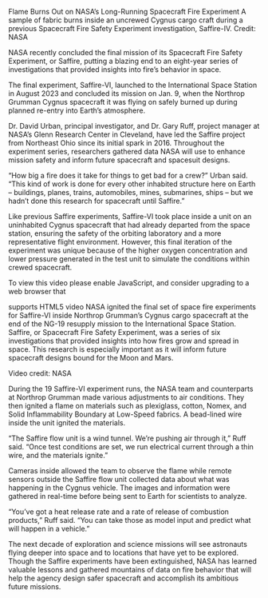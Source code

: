 Flame Burns Out on NASA’s Long-Running Spacecraft Fire Experiment 
 A sample of fabric burns inside an uncrewed Cygnus cargo craft during a previous Spacecraft Fire Safety Experiment investigation, Saffire-IV. Credit: NASA

NASA recently concluded the final mission of its Spacecraft Fire Safety Experiment, or Saffire, putting a blazing end to an eight-year series of investigations that provided insights into fire’s behavior in space.

The final experiment, Saffire-VI, launched to the International Space Station in August 2023 and concluded its mission on Jan. 9, when the Northrop Grumman Cygnus spacecraft it was flying on safely burned up during planned re-entry into Earth’s atmosphere.

Dr. David Urban, principal investigator, and Dr. Gary Ruff, project manager at NASA’s Glenn Research Center in Cleveland, have led the Saffire project from Northeast Ohio since its initial spark in 2016. Throughout the experiment series, researchers gathered data NASA will use to enhance mission safety and inform future spacecraft and spacesuit designs.

“How big a fire does it take for things to get bad for a crew?” Urban said. “This kind of work is done for every other inhabited structure here on Earth – buildings, planes, trains, automobiles, mines, submarines, ships – but we hadn’t done this research for spacecraft until Saffire.”

Like previous Saffire experiments, Saffire-VI took place inside a unit on an uninhabited Cygnus spacecraft that had already departed from the space station, ensuring the safety of the orbiting laboratory and a more representative flight environment. However, this final iteration of the experiment was unique because of the higher oxygen concentration and lower pressure generated in the test unit to simulate the conditions within crewed spacecraft.

To view this video please enable JavaScript, and consider upgrading to a web browser that

supports HTML5 video NASA ignited the final set of space fire experiments for Saffire-VI inside Northrop Grumman’s Cygnus cargo spacecraft at the end of the NG-19 resupply mission to the International Space Station. Saffire, or Spacecraft Fire Safety Experiment, was a series of six investigations that provided insights into how fires grow and spread in space. This research is especially important as it will inform future spacecraft designs bound for the Moon and Mars.

Video credit: NASA

During the 19 Saffire-VI experiment runs, the NASA team and counterparts at Northrop Grumman made various adjustments to air conditions. They then ignited a flame on materials such as plexiglass, cotton, Nomex, and Solid Inflammability Boundary at Low-Speed fabrics. A bead-lined wire inside the unit ignited the materials.

“The Saffire flow unit is a wind tunnel. We’re pushing air through it,” Ruff said. “Once test conditions are set, we run electrical current through a thin wire, and the materials ignite.”

Cameras inside allowed the team to observe the flame while remote sensors outside the Saffire flow unit collected data about what was happening in the Cygnus vehicle. The images and information were gathered in real-time before being sent to Earth for scientists to analyze.

“You’ve got a heat release rate and a rate of release of combustion products,” Ruff said. “You can take those as model input and predict what will happen in a vehicle.”

The next decade of exploration and science missions will see astronauts flying deeper into space and to locations that have yet to be explored. Though the Saffire experiments have been extinguished, NASA has learned valuable lessons and gathered mountains of data on fire behavior that will help the agency design safer spacecraft and accomplish its ambitious future missions.